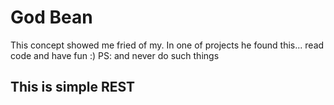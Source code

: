 # God Bean

This concept showed me fried of my. In one of projects he found this... 
read code and have fun :)
PS: and never do such things

## This is simple REST
